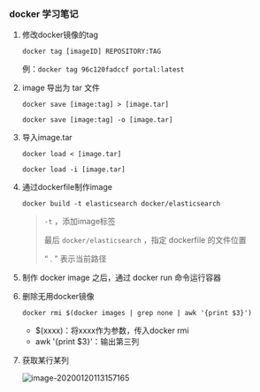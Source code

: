 ### docker 学习笔记

1. 修改docker镜像的tag

   `docker tag [imageID] REPOSITORY:TAG`

   例：`docker tag 96c120fadccf portal:latest`

2. image 导出为 tar 文件

   `docker save [image:tag] > [image.tar]`

   `docker save [image:tag] -o [image.tar]`

3. 导入image.tar

   `docker load < [image.tar]`

   `docker load -i [image.tar]`

4. 通过dockerfile制作image

   `docker build -t elasticsearch docker/elasticsearch`

   >  `-t` ，添加image标签
   >
   >  最后 `docker/elasticsearch` ，指定 dockerfile 的文件位置
   >
   >  “ . ” 表示当前路径

5. 制作 docker image 之后，通过 docker run 命令运行容器

6. 删除无用docker镜像

   `docker rmi $(docker images | grep none | awk '{print $3}')`

   + $(xxxx)：将xxxx作为参数，传入docker rmi
   + awk '{print $3}'：输出第三列

7. 获取某行某列

   ![image-20200120113157165](C:\Users\Jarvis.LAPTOP-HV4II8QE\AppData\Roaming\Typora\typora-user-images\image-20200120113157165.png)
